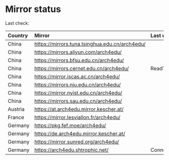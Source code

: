 <script src="./time.js"></script>
# Mirror status
Last check: <script type="text/javascript">localize(1754559212.3791864);</script>

|Country|Mirror|Last update|
|:------|:-----|:----------|
|China|https://mirrors.tuna.tsinghua.edu.cn/arch4edu/|<script type="text/javascript">localize(1754506317);</script>|
|China|https://mirrors.aliyun.com/arch4edu/|<script type="text/javascript">localize(1754549677);</script>|
|China|https://mirrors.bfsu.edu.cn/arch4edu/|<script type="text/javascript">localize(1754506317);</script>|
|China|https://mirrors.cernet.edu.cn/arch4edu/|ReadTimeout|
|China|https://mirror.iscas.ac.cn/arch4edu/|<script type="text/javascript">localize(1754506317);</script>|
|China|https://mirrors.nju.edu.cn/arch4edu/|<script type="text/javascript">localize(1754506317);</script>|
|China|https://mirror.nyist.edu.cn/arch4edu/|<script type="text/javascript">localize(1754506317);</script>|
|China|https://mirrors.sau.edu.cn/arch4edu/|<script type="text/javascript">localize(1754376915);</script>|
|Austria|https://at.arch4edu.mirror.kescher.at/|<script type="text/javascript">localize(1754506317);</script>|
|France|https://mirror.lesviallon.fr/arch4edu/|<script type="text/javascript">localize(1754506317);</script>|
|Germany|https://pkg.fef.moe/arch4edu/|<script type="text/javascript">localize(1754506317);</script>|
|Germany|https://de.arch4edu.mirror.kescher.at/|<script type="text/javascript">localize(1754506317);</script>|
|Germany|https://mirror.sunred.org/arch4edu/|<script type="text/javascript">localize(1754506317);</script>|
|Germany|https://arch4edu.shtrophic.net/|ConnectionError|

<script src="./tablefilter/tablefilter.js"></script>
<script src="./table.js"></script>